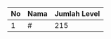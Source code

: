 | No | Nama            | Jumlah Level |
|----|-----------------|--------------|
| 1  | #    |    215        |

